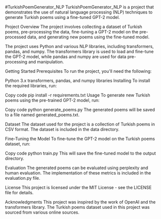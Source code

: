 #TurkishPoemGenerator_NLP
TurkishPoemGenerator_NLP is a project that demonstrates the use of natural language processing (NLP) techniques to generate Turkish poems using a fine-tuned GPT-2 model.

Project Overview
The project involves collecting a dataset of Turkish poems, pre-processing the data, fine-tuning a GPT-2 model on the pre-processed data, and generating new poems using the fine-tuned model.

The project uses Python and various NLP libraries, including transformers, pandas, and numpy. The transformers library is used to load and fine-tune the GPT-2 model, while pandas and numpy are used for data pre-processing and manipulation.

Getting Started
Prerequisites
To run the project, you'll need the following:

Python 3.x
transformers, pandas, and numpy libraries
Installing
To install the required libraries, run:

Copy code
pip install -r requirements.txt
Usage
To generate new Turkish poems using the pre-trained GPT-2 model, run:

Copy code
python generate_poems.py
The generated poems will be saved to a file named generated_poems.txt.

Dataset
The dataset used for the project is a collection of Turkish poems in CSV format. The dataset is included in the data directory.

Fine-Tuning the Model
To fine-tune the GPT-2 model on the Turkish poems dataset, run:

Copy code
python train.py
This will save the fine-tuned model to the output directory.

Evaluation
The generated poems can be evaluated using perplexity and human evaluation. The implementation of these metrics is included in the evaluation.py file.

License
This project is licensed under the MIT License - see the LICENSE file for details.

Acknowledgments
This project was inspired by the work of OpenAI and the transformers library.
The Turkish poems dataset used in this project was sourced from various online sources.
